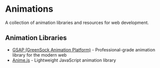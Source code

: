 # Animations

A collection of animation libraries and resources for web development.

## Animation Libraries

- [GSAP (GreenSock Animation Platform)](https://gsap.com/) - Professional-grade animation library for the modern web
- [Anime.js](https://animejs.com/) - Lightweight JavaScript animation library 